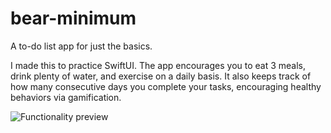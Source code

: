# bear-minimum
A to-do list app for just the basics.

I made this to practice SwiftUI.
The app encourages you to eat 3 meals, drink plenty of water, and exercise on a daily basis.
It also keeps track of how many consecutive days you complete your tasks, encouraging healthy behaviors via gamification.

![Functionality preview](https://raw.githubusercontent.com/RonSkons/bear-minimum/main/demo.gif)
